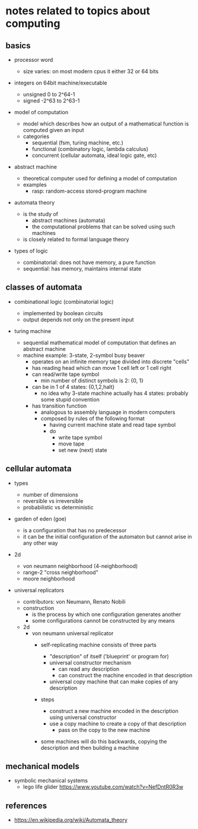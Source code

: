 # notes related to topics about computing


## basics

- processor word
  - size varies: on most modern cpus it either 32 or 64 bits

- integers on 64bit machine/executable
  - unsigned 0 to 2^64-1
  - signed -2^63 to 2^63-1

- model of computation
  - model which describes how an output of a mathematical function is computed given an input
  - categories
    - sequential (fsm, turing machine, etc.)
    - functional (combinatory logic, lambda calculus)
    - concurrent (cellular automata, ideal logic gate, etc)

- abstract machine
  - theoretical computer used for defining a model of computation
  - examples
    - rasp: random-access stored-program machine

- automata theory
  - is the study of
    - abstract machines (automata)
    - the computational problems that can be solved using such machines
  - is closely related to formal language theory

- types of logic
  - combinatorial: does not have memory, a pure function
  - sequential: has memory, maintains internal state


## classes of automata

- combinational logic (combinatorial logic)
  - implemented by boolean circuits
  - output depends not only on the present input

- turing machine
  - sequential mathematical model of computation that defines an abstract machine
  - machine example: 3-state, 2-symbol busy beaver
    - operates on an infinite memory tape divided into discrete "cells"
    - has reading head which can move 1 cell left or 1 cell right
    - can read/write tape symbol
      - min number of distinct symbols is 2: {0, 1}
    - can be in 1 of 4 states: {0,1,2,halt}
      - no idea why 3-state machine actually has 4 states: probably some stupid convention
    - has transition function
      - analogous to assembly language in modern computers
      - composed by rules of the following format
        - having current machine state and read tape symbol
        - do
          - write tape symbol
          - move tape
          - set new (next) state


## cellular automata

- types
  - number of dimensions
  - reversible vs irreversible
  - probabilistic vs deterministic

- garden of eden (goe)
  - is a configuration that has no predecessor
  - it can be the initial configuration of the automaton but cannot arise in any other way

- 2d
  - von neumann neighborhood (4-neighborhood)
  - range-2 "cross neighborhood"
  - moore neighborhood

- universal replicators
  - contributors: von Neumann, Renato Nobili
  - construction
    - is the process by which one configuration generates another
    - some configurations cannot be constructed by any means
  - 2d
    - von neumann universal replicator
      - self-replicating machine consists of three parts
        - "description" of itself ('blueprint' or program for)
        - universal constructor mechanism
          - can read any description 
          - can construct the machine encoded in that description 
        - universal copy machine that can make copies of any description

      - steps
        - construct a new machine encoded in the description using universal constructor
        - use a copy machine to create a copy of that description
          - pass on the copy to the new machine

      - some machines will do this backwards, copying the description and then building a machine


## mechanical models

- symbolic mechanical systems
  - lego life glider https://www.youtube.com/watch?v=NefDntR0R3w


## references

- https://en.wikipedia.org/wiki/Automata_theory
